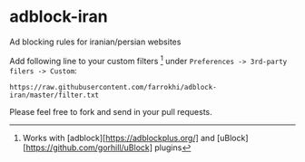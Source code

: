 # adblock-iran
Ad blocking rules for iranian/persian websites



Add following line to your custom filters [^1] under `Preferences -> 3rd-party filers -> Custom`:

```https://raw.githubusercontent.com/farrokhi/adblock-iran/master/filter.txt```



Please feel free to fork and send in your pull requests.



[^1]: Works with [adblock][https://adblockplus.org/] and [uBlock][https://github.com/gorhill/uBlock] plugins